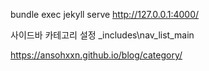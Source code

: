  bundle exec jekyll serve
 http://127.0.0.1:4000/

 사이드바 카테고리 설정
_includes\nav_list_main

https://ansohxxn.github.io/blog/category/

